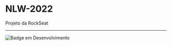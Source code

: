 # NLW-2022
Projeto da RockSeat <br>
<hr>

![Badge em Desenvolvimento](http://img.shields.io/static/v1?label=STATUS&message=EM%20DESENVOLVIMENTO&color=GREEN&style=for-the-badge)
